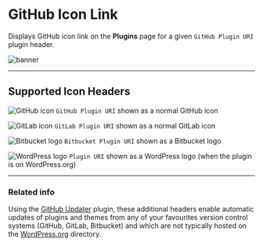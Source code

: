 # GitHub Icon Link

Displays GitHub icon link on the **Plugins** page for a given `GitHub Plugin URI` plugin header.

![banner](assets/banner-772x250.png)

---

## Supported Icon Headers

![GitHub icon](icon/GitHub-Mark-32px.png) `GitHub Plugin URI` shown as a normal GitHub icon

![GitLab icon](icon/GitLab-Mark-32px.png) `GitLab Plugin URI` shown as a normal GitLab icon

![Bitbucket logo](icon/bitbucket_32_darkblue_atlassian.png) `Bitbucket Plugin URI` shown as a Bitbucket logo

![WordPress logo](icon/wordpress-logo-32.png) `Plugin URI` shown as a WordPress logo (when the plugin is on WordPress.org)

---

### Related info

Using the [GitHub Updater](https://github.com/afragen/github-updater) plugin, these additional headers enable automatic updates of plugins and themes from any of your favourites version control systems (GitHub, GitLab, Bitbucket) and which are not typically hosted on the [WordPress.org](https://wordpress.org/) directory.
